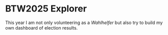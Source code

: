 # BTW2025 Explorer

This year I am not only volunteering as a _Wahlhelfer_ but also try to build my own dashboard of election results.